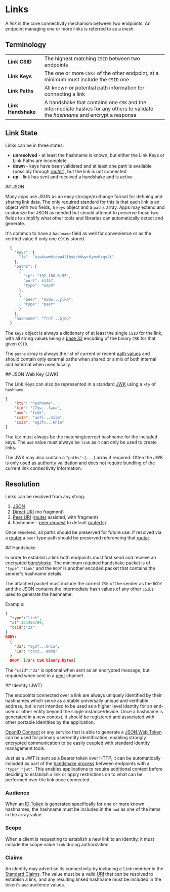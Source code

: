 # Links

A _link_ is the core connectivity mechanism between two endpoints. An endpoint managing one or more links is referred to as a _mesh_.

## Terminology

|                            |        |
|----------------------------|--------|
| **Link CSID**              | The highest matching `CSID` between two endpoints
| **Link Keys**              | The one or more `CSKs` of the other endpoint, at a minimum must include the `CSID` one
| **Link Paths**             | All known or potential path information for connecting a link
| **Link Handshake**         | A handshake that contains one `CSK` and the intermediate hashes for any others to validate the _hashname_ and encrypt a response

## Link State

Links can be in three states:

* **unresolved** - at least the hashname is known, but either the Link Keys or Link Paths are incomplete
* **down** - keys have been validated and at least one path is available (possibly through [_router_](routing.md)), but the link is not connected
* **up** - link has sent and received a handshake and is active

<a name="json" />
## JSON

Many apps use JSON as an easy storage/exchange format for defining and sharing link data.  The only required standard for this is that each link is an object with two fields, a `keys` object and a `paths` array.  Apps may extend and customize the JSON as needed but should attempt to preserve those two fields to simplify what other tools and libraries can automatically detect and generate.

It's common to have a `hashname` field as well for convenience or as the verified value if only one `CSK` is stored.

```js
  {
    "keys": {
      "1a": "aiw4cwmhicwp4lfbsecbdwyr6ymx6xqsli"
    },
    "paths": [
      {
        "ip": "192.168.0.55",
        "port": 61407,
        "type": "udp4"
      },
      {
        "peer": "e5mw...ylka",
        "type": "peer"
      }
    ],
    "hashname": "frnf...bjdq"
  }
```

The `keys` object is always a dictionary of at least the single `CSID` for the link, with all string values being a [base 32](base32.md) encoding of the binary `CSK` for that given `CSID`.

The `paths` array is always the list of current or recent [path values](channels/path.md) and should contain only external paths when shared or a mix of both internal and external when used locally.

<a name="jwk" />
## JSON Web Key (JWK)

The Link Keys can also be represented in a standard [JWK](https://tools.ietf.org/html/draft-ietf-jose-json-web-key-41) using a `kty` of `hashname`:

```json
{
    "kty": "hashname",
    "kid": "27yw...lwxa",
    "use": "link",
    "cs1a": "an7l...mzlm",
    "cs3a": "eg3fx...6nia"
}
```

The `kid` must always be the matching/correct hashname for the included keys.  The `use` value must always be `link` as it can only be used to create links.

The JWK may also contain a `"paths":[...]` array if required. Often the JWK is only used as [authority validation](uri.md#discovery) and does not require bundling of the current link connectivity information.

## Resolution

Links can be resolved from any string:

1. [JSON](#json)
2. [Direct URI](uri.md) (no fragment)
3. [Peer URI](uri.md#peer) ([router](routing.md) assisted, with fragment)
4. hashname - [peer request](channels/peer.md) to default [router(s)](routing.md)

Once resolved, all paths should be preserved for future use.  If resolved via a [router](routing.md) a `peer` type path should be preserved referencing that [router](routing.md).

<a name="handshake" />
## Handshake

In order to establish a link both endpoints must first send and receive an encrypted [_handshake_](e3x/handshake.md). The minimum required handshake packet is of `"type":"link"` and the `BODY` is another encoded packet that contains the sender's hashname details.
 
The attached packet must include the correct `CSK` of the sender as the `BODY` and the JSON contains the intermediate hash values of any other `CSIDs` used to generate the hashname.

Example:

```json
{
  "type":"link",
  "at":123456789,
  "csid":"2a"
}
BODY:
  {
    "3a": "eg3f...6nia",
    "1a": "ckcz...em6q"
  }
  BODY: [2a's CSK binary bytes]
```

The `"csid":"2a"` is optional when sent as an encrypted message, but required when sent in a [peer](channels/peer.md) channel.

<a name="jwt" />
## Identity (JWT)

The endpoints connected over a link are always uniquely identified by their hashnames which serve as a stable universally unique and verifiable address, but is not intended to be used as a higher level identity for an end-user or other entity beyond the single instance/device.  Once a hashname is generated in a new context, it should be registered and associated with other portable identities by the application.

[OpenID Connect](http://openid.net/connect/) or any service that is able to generate a [JSON Web Token](http://tools.ietf.org/html/draft-ietf-oauth-json-web-token) can be used for primary user/entity identification, enabling strongly encrypted communication to be easily coupled with standard identity management tools.

Just as a JWT is sent as a Bearer token over HTTP, it can be automatically included as part of the [handshake process](e3x/handshake.md) between endpoints with a `"type":"jwt"`.  This enables applications to require additional context before deciding to establish a link or apply restrictions on to what can be performed over the link once connected.

### Audience

When an [ID Token](http://openid.net/specs/openid-connect-basic-1_0.html#IDToken) is generated specifically for one or more known hashnames, the hashname must be included in the `aud` as one of the items in the array value.

### Scope

When a client is requesting to establish a new link to an identity, it must include the scope value `link` during authorization.

### Claims

An identity may advertise its connectivity by including a `link` member in the [Standard Claims](http://openid.net/specs/openid-connect-basic-1_0.html#StandardClaims).  The value must be a valid [URI](uri.md) that can be resolved to establish a link, and any resulting linked hashname must be included in the token's `aud` audience values.
